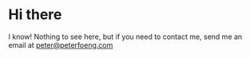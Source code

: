 # Hi there

I know! Nothing to see here, but if you need to contact me, send me an email at peter@peterfoeng.com
